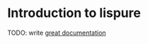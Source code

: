 # Introduction to lispure

TODO: write [great documentation](http://jacobian.org/writing/what-to-write/)
